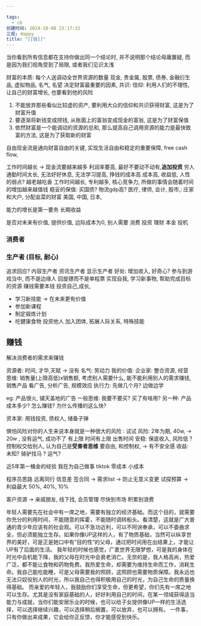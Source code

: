 ```yaml
---

tags:
  - cb
创建时间: 2024-10-08 23:17:32
三观: Happy
title: "[[钱]]"
---
```

当你看到所有信息都在支持你做出同一个结论时, 并不说明那个结论毋庸置疑, 而是因为我们视角受到了局限, 或者我们见识太浅

财富的本质: 
每个人送调动全世界资源的数量
现金, 贵金属, 股票, 债券, 金融衍生品, 虚拟物品, 名气, 名望
决定财富最重要的因素, 
共识: 
信仰: 
利用人们的不理性, 让自己的财富增长, 也要看到他的风险
1. 不能放弃那些看似比较虚的资产, 要利用大众的信仰和共识获得财富, 这是为了财富升值
2. 要逐渐将新钱变成捞钱, 从账面上的富翁变成现金的富翁, 这是为了财富保值
3. 依然财富是一个能调动的资源的总和, 那么提高自己调用资源的能力是最快致富的方法, 这是为了获取新的财富

自由现金流是通向财富自由的关键, 实现生活自由和稳定的重要保障,
free cash flow, 

工作时间越长 -> 现金流要越来越多
利润率要高, 最好不要动不动有,**追加投资** 
穷人通勤时间太长, 无法好好休息, 无法学习提高, 挣钱的成本高
成本高, 收益低, 
人性的弱点? 
越老越吃香 
工作时间越长, 专利越多, 
核心竞争力, 所做的事情会随着时间的增加越来越值钱
稳妥的保值: 买国债? 
物流gdp高? 
医疗,
律师,
会计,
股市,: 庄家和大户, 分配韭菜的财富
美国,
中国, 
日本, 


能力的增长是第一要务
长期收益

是否对未来有价值, 
提供价值, 边际成本为0, 别人需要
消费
投资  理财  本金
投机

### 消费者

### 生产者 (目标, 耐心)
追求回应? 
内容生产者
资讯生产者
显示生产者
好处:  增加收入, 好奇心? 参与到游戏当中, 而不是边缘人 回旋镖而不是单程票
实现自我, 学习新事物, 
帮助完成目标的资源
赚钱需要本钱
投资自己,成长, 
* 学习新技能 -> 在未来更有价值
* 参加新课程
* 制定锻炼计划
* 吃健康食物
投资他人
加入团体, 拓展人际关系, 特殊技能

## 赚钱

解决消费者的需求来赚钱

资源者: 
时间, 
才华,天赋 -> 没有
名气: 
劳动力
我的价值: 
企业家: 整合资源, 经营
思维:  销售量(上限高低)x销售额, 考虑别人需要什么, 能不能利用别人的需求赚钱, 销售产品
看广告, 分析广告, 规模效应
执行力:  先做几个月? 边做边学

eg: 产品很火, 铺天盖地的广告
一般思维: 我要不要买? 买了有啥用? 
另一种: 产品成本多少? 怎么赚钱? 为什么传播的这么快? 

资本家: 用钱投资, 债权人, 储备子弹


惧怕风险对你的人生来说本身就是一种很大的风险 : 试试
风险: 2年为期, 40w,  -> 20w , 没有运气, 成功不了 有上限  时间有上限  出售时间
安稳: 保底收入, 风险低 ?
控制权交给别人, 认为自己是**受害者思维**
要自由, 和控制权, -> 有不安全感
收益: 未知?  骑驴找马 ? 运气? 


近5年第一桶金的经验
我在为自己做事
tiktok 零成本 小成本

程序员思路
远离同行
信息差
签合同 -> 需求list -> 防止无意义变更
试探预算 ->   利益最大
50%, 40%, 10%


客户资源 -> 亲戚朋友, 线下找, 会员管理
尽快到市场 
积累别浪费

年轻人需要先在社会中有一席之地，需要有独立的经济基础。而这个目的，就需要你充分的利用时间，不能随意的挥霍，不能随时调转船头。看清楚，这就是广大普通的青少年应该有的社会观。可以不急功近利，可以不阿谀奉承，可以不委曲求全，但必须能独立生存。如果你像UP这样的人，有了物质基础，当然可以纵享世界的美好，可是正是她口中有“目的性”的父母，通过把时间用在出结果上，才能让UP有了后面的生活。 我年轻的时候也感觉，广袤世界无限梦想，可是我的身体在时光中会机能下降，我的父母在时光中会衰老消亡。无奈的是，我人格高尚，热爱广泛，都不能让食物和药物免费。我热爱生命，却需要为维持生命而工作，消耗生命。我自己能吃能睡，可是父母需要我的照顾，这照顾也需要物质保障。我永远也无法只奴役别人的时光，所以我自己也得积极用自己的时光，为自己生命的质量换得基础。 而亲爱的年轻人，我鼓励你们享受生命，但更希望，你们先有一席之地可以生存。尤其是没有家庭基础的人，好好利用自己的时间，在某一领域获得适当能力与成就，当你们能安居乐业的时候，也可以给子女提供像UP一样的生活选择，可以选择继续兴趣，可以选择稍后搁置，可以放弃，也可以拥有。
一件事，只有你做出来成果，它会给你正反馈，你才能感受到快乐。